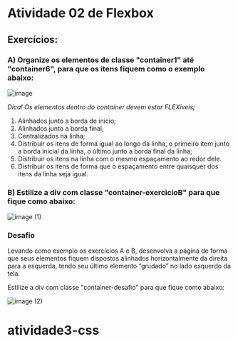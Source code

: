 # Atividade 02  de Flexbox

## Exercícios:

### A) Organize os elementos de classe "container1" até "container6", para que os itens fiquem como o exemplo abaixo:

![image](https://github.com/user-attachments/assets/131839fc-9ef0-4228-b6de-c7022bfc1b08)

_Dica! Os elementos dentro do container devem estar FLEXíveis;_

1. Alinhados junto a borda de início;
2. Alinhados junto a borda final;
3. Centralizados na linha;
4. Distribuir os itens de forma igual ao longo da linha, o primeiro item junto a borda inicial da linha, o último junto a borda final da linha;
5. Distribuir os itens na linha com o mesmo espaçamento ao redor dele.
6. Distribuir os itens de forma que o espaçamento entre quaisquer dos itens da linha seja igual.

### B) Estilize a div com classe "container-exercicioB" para que fique como abaixo:

![image (1)](https://github.com/user-attachments/assets/dd696227-2417-465e-af42-41ef2706c3a6)

### Desafio

Levando como exemplo os exercícios A e B, desenvolva a página de forma que seus elementos fiquem dispostos alinhados horizontalmente da direita para a esquerda, tendo seu último elemento “grudado” no lado esquerdo da tela.

Estilize a div com classe "container-desafio" para que fique como abaixo:

![image (2)](https://github.com/user-attachments/assets/7a5abae9-38f8-4b65-803f-67de69d8d04b)
# atividade3-css
